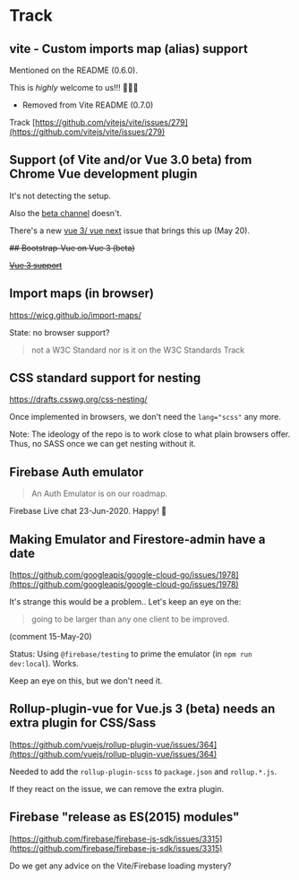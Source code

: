 # Track

## vite - Custom imports map (alias) support

Mentioned on the README (0.6.0). 

This is *highly* welcome to us!!! 🎉🎊🍬

- Removed from Vite README (0.7.0)

Track [https://github.com/vitejs/vite/issues/279](https://github.com/vitejs/vite/issues/279)


## Support (of Vite and/or Vue 3.0 beta) from Chrome Vue development plugin

It's not detecting the setup.

Also the [beta channel](https://chrome.google.com/webstore/detail/vuejs-devtools/ljjemllljcmogpfapbkkighbhhppjdbg) doesn't.

<!--
The [issues](https://github.com/vuejs/vue-devtools/issues) do not mention anything about Vite or Vue 3 beta (28-Apr-20). When they do, add the direct link here.
-->

There's a new [vue 3/ vue next](https://github.com/vuejs/vue-devtools/issues/1199) issue that brings this up (May 20).


<strike>
## Bootstrap-Vue on Vue 3 (beta)

[Vue 3 support](https://github.com/bootstrap-vue/bootstrap-vue/issues/5196)</strike>


## Import maps (in browser)

https://wicg.github.io/import-maps/

State: no browser support?

>not a W3C Standard nor is it on the W3C Standards Track


## CSS standard support for nesting

https://drafts.csswg.org/css-nesting/

Once implemented in browsers, we don't need the `lang="scss"` any more.

Note: The ideology of the repo is to work close to what plain browsers offer. Thus, no SASS once we can get nesting without it.


## Firebase Auth emulator

>An Auth Emulator is on our roadmap.

Firebase Live chat 23-Jun-2020.  Happy!  🦋


## Making Emulator and Firestore-admin have a date

[https://github.com/googleapis/google-cloud-go/issues/1978](https://github.com/googleapis/google-cloud-go/issues/1978)

It's strange this would be a problem.. Let's keep an eye on the:

>going to be larger than any one client to be improved.

(comment 15-May-20)

Status: Using `@firebase/testing` to prime the emulator (in `npm run dev:local`). Works.

Keep an eye on this, but we don't need it.

## Rollup-plugin-vue for Vue.js 3 (beta) needs an extra plugin for CSS/Sass

[https://github.com/vuejs/rollup-plugin-vue/issues/364](https://github.com/vuejs/rollup-plugin-vue/issues/364)

Needed to add the `rollup-plugin-scss` to `package.json` and `rollup.*.js`.

If they react on the issue, we can remove the extra plugin.


## Firebase "release as ES(2015) modules"

[https://github.com/firebase/firebase-js-sdk/issues/3315](https://github.com/firebase/firebase-js-sdk/issues/3315)

Do we get any advice on the Vite/Firebase loading mystery?



